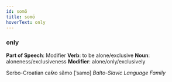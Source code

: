 ```yaml
---
id: somö
title: somö
hoverText: only
---
```


### only

**Part of Speech**: Modifier
**Verb**: to be alone/exclusive
**Noun**: aloneness/exclusiveness
**Modifier**: alone/only/exclusively

Serbo-Croatian са̏мо sȁmo [ˈsamo]
*Balto-Slavic Language Family*